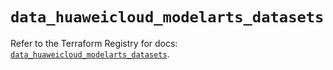 # `data_huaweicloud_modelarts_datasets`

Refer to the Terraform Registry for docs: [`data_huaweicloud_modelarts_datasets`](https://registry.terraform.io/providers/huaweicloud/huaweicloud/1.71.1/docs/data-sources/modelarts_datasets).
